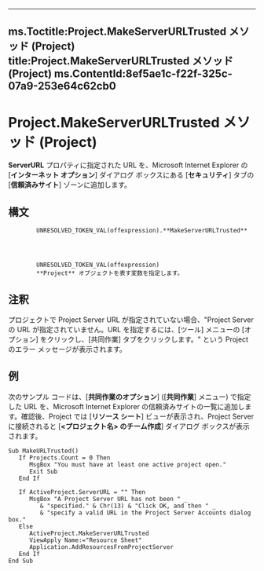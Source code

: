 

---
ms.Toctitle:Project.MakeServerURLTrusted メソッド (Project)
title:Project.MakeServerURLTrusted メソッド (Project)
ms.ContentId:8ef5ae1c-f22f-325c-07a9-253e64c62cb0
---
# Project.MakeServerURLTrusted メソッド (Project)




**ServerURL** プロパティに指定された URL を、Microsoft Internet Explorer の [**インターネット オプション**] ダイアログ ボックスにある [**セキュリティ**] タブの [**信頼済みサイト**] ゾーンに追加します。

## 構文

            UNRESOLVED_TOKEN_VAL(offexpression).**MakeServerURLTrusted**




            UNRESOLVED_TOKEN_VAL(offexpression)
            **Project** オブジェクトを表す変数を指定します。



## 注釈
プロジェクトで Project Server URL が指定されていない場合、"Project Server の URL が指定されていません。URL を指定するには、[ツール] メニューの [オプション] をクリックし、[共同作業] タブをクリックします。" という Project のエラー メッセージが表示されます。



## 例
次のサンプル コードは、[**共同作業のオプション**] ([**共同作業**] メニュー) で指定した URL を、Microsoft Internet Explorer の信頼済みサイトの一覧に追加します。確認後、Project では [**リソース シート**] ビューが表示され、Project Server に接続されると [**<プロジェクト名> のチーム作成**] ダイアログ ボックスが表示されます。

```vba
Sub MakeURLTrusted() 
   If Projects.Count = 0 Then 
      MsgBox "You must have at least one active project open." 
      Exit Sub 
   End If 
 
   If ActiveProject.ServerURL = "" Then 
      MsgBox "A Project Server URL has not been " _ 
         & "specified." & Chr(13) & "Click OK, and then " _
         & "specify a valid URL in the Project Server Accounts dialog box." 
   Else 
      ActiveProject.MakeServerURLTrusted 
      ViewApply Name:="Resource Sheet" 
      Application.AddResourcesFromProjectServer 
   End If 
End Sub
```





